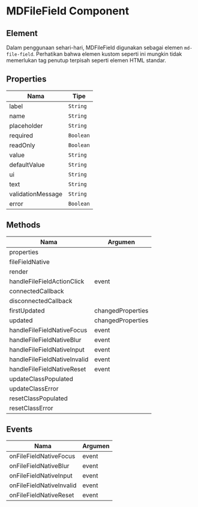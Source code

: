 # MDFileField Component

## Element

Dalam penggunaan sehari-hari, MDFileField digunakan sebagai elemen `md-file-field`. Perhatikan bahwa elemen kustom seperti ini mungkin tidak memerlukan tag penutup terpisah seperti elemen HTML standar.

## Properties

| Nama | Tipe |
| --- | --- |
| label | `String` |
| name | `String` |
| placeholder | `String` |
| required | `Boolean` |
| readOnly | `Boolean` |
| value | `String` |
| defaultValue | `String` |
| ui | `String` |
| text | `String` |
| validationMessage | `String` |
| error | `Boolean` |

## Methods

| Nama | Argumen |
| --- | --- |
| properties |  |
| fileFieldNative |  |
| render |  |
| handleFileFieldActionClick | event |
| connectedCallback |  |
| disconnectedCallback |  |
| firstUpdated | changedProperties |
| updated | changedProperties |
| handleFileFieldNativeFocus | event |
| handleFileFieldNativeBlur | event |
| handleFileFieldNativeInput | event |
| handleFileFieldNativeInvalid | event |
| handleFileFieldNativeReset | event |
| updateClassPopulated |  |
| updateClassError |  |
| resetClassPopulated |  |
| resetClassError |  |

## Events

| Nama | Argumen |
| --- | --- |
| onFileFieldNativeFocus | event |
| onFileFieldNativeBlur | event |
| onFileFieldNativeInput | event |
| onFileFieldNativeInvalid | event |
| onFileFieldNativeReset | event |


